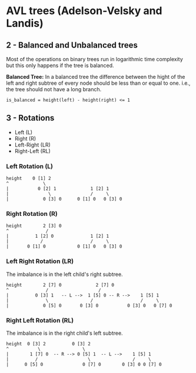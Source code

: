 # AVL trees (Adelson-Velsky and Landis)

## 2 - Balanced and Unbalanced trees

Most of the operations on binary trees run in logarithmic time complexity but
this only happens if the tree is balanced.

**Balanced Tree:** In a balanced tree the difference between the hight of the
left and right subtree of every node should be less than or equal to one.
i.e., the tree should not have a long branch.

```
is_balanced = height(left) - height(right) <= 1
```

## 3 - Rotations

- Left (L)
- Right (R)
- Left-Right (LR)
- Right-Left (RL)

### Left Rotation (L)

```
height    0 [1] 2
^             \
|           0 [2] 1             1 [2] 1
|               \               /     \
|             0 [3] 0      0 [1] 0   0 [3] 0
```

### Right Rotation (R)

```
height        2 [3] 0
^              /
|          1 [2] 0              1 [2] 1
|            /                  /     \
|       0 [1] 0            0 [1] 0   0 [3] 0
```

### Left Right Rotation (LR)

The imbalance is in the left child's right subtree.

```
height        2 [7] 0             2 [7] 0
^              /                   /
|          0 [3] 1   -- L -->  1 [5] 0 -- R -->    1 [5] 1
|              \                /                  /     \
|             0 [5] 0       0 [3] 0           0 [3] 0   0 [7] 0
```

### Right Left Rotation (RL)

The imbalance is in the right child's left subtree.

```
height  0 [3] 2          0 [3] 2
^           \                \
|        1 [7] 0  -- R --> 0 [5] 1  -- L -->    1 [5] 1
|          /                   \                /     \
|      0 [5] 0               0 [7] 0        0 [3] 0 0 [7] 0
```
